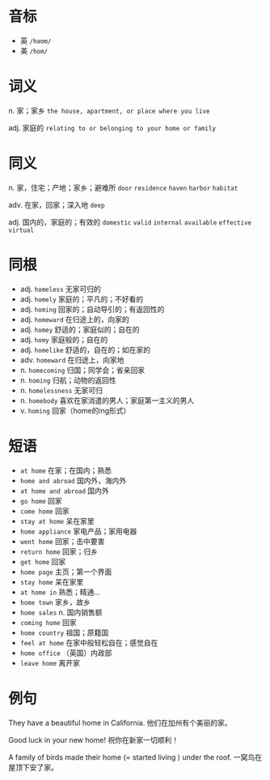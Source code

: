 # 音标

- 英 `/həʊm/`
- 美 `/hom/`

# 词义

n. 家；家乡
`the house, apartment, or place where you live`

adj. 家庭的
`relating to or belonging to your home or family`

# 同义

n. 家，住宅；产地；家乡；避难所
`door` `residence` `haven` `harbor` `habitat`

adv. 在家，回家；深入地
`deep`

adj. 国内的，家庭的；有效的
`domestic` `valid` `internal` `available` `effective` `virtual`

# 同根

- adj. `homeless` 无家可归的
- adj. `homely` 家庭的；平凡的；不好看的
- adj. `homing` 回家的；自动导引的；有返回性的
- adj. `homeward` 在归途上的，向家的
- adj. `homey` 舒适的；家庭似的；自在的
- adj. `homy` 家庭般的；自在的
- adj. `homelike` 舒适的，自在的；如在家的
- adv. `homeward` 在归途上，向家地
- n. `homecoming` 归国；同学会；省亲回家
- n. `homing` 归航；动物的返回性
- n. `homelessness` 无家可归
- n. `homebody` 喜欢在家消遣的男人；家庭第一主义的男人
- v. `homing` 回家（home的ing形式）

# 短语

- `at home` 在家；在国内；熟悉
- `home and abroad` 国内外，海内外
- `at home and abroad` 国内外
- `go home` 回家
- `come home` 回家
- `stay at home` 呆在家里
- `home appliance` 家电产品；家用电器
- `went home` 回家；击中要害
- `return home` 回家；归乡
- `get home` 回家
- `home page` 主页；第一个界面
- `stay home` 呆在家里
- `at home in` 熟悉；精通…
- `home town` 家乡，故乡
- `home sales` n. 国内销售额
- `coming home` 回家
- `home country` 祖国；原籍国
- `feel at home` 在家中般轻松自在；感觉自在
- `home office` （英国）内政部
- `leave home` 离开家

# 例句

They have a beautiful home in California.
他们在加州有个美丽的家。

Good luck in your new home!
祝你在新家一切顺利！

A family of birds made their home (= started living ) under the roof.
一窝鸟在屋顶下安了家。


